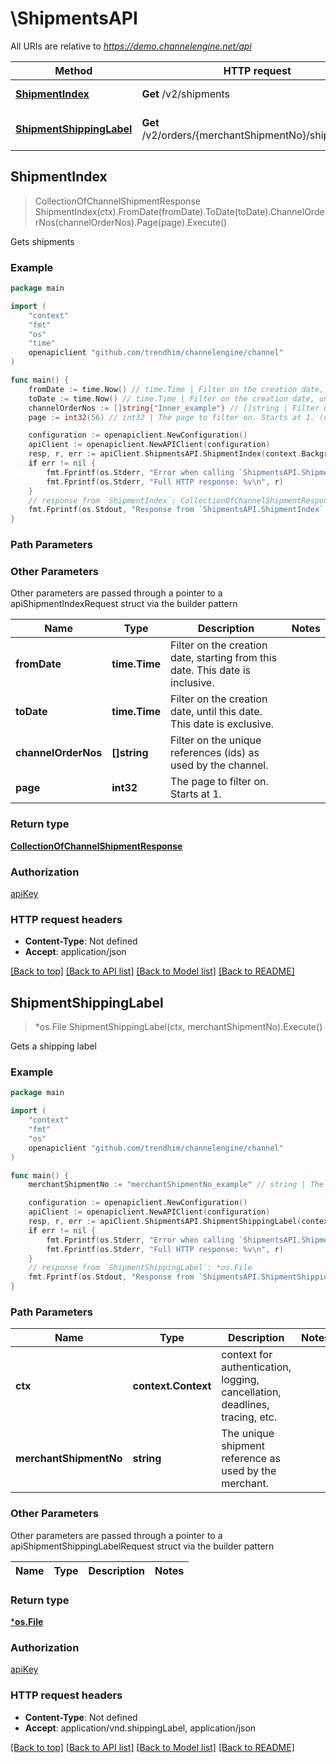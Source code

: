 # \ShipmentsAPI

All URIs are relative to *https://demo.channelengine.net/api*

Method | HTTP request | Description
------------- | ------------- | -------------
[**ShipmentIndex**](ShipmentsAPI.md#ShipmentIndex) | **Get** /v2/shipments | Gets shipments
[**ShipmentShippingLabel**](ShipmentsAPI.md#ShipmentShippingLabel) | **Get** /v2/orders/{merchantShipmentNo}/shippinglabel | Gets a shipping label



## ShipmentIndex

> CollectionOfChannelShipmentResponse ShipmentIndex(ctx).FromDate(fromDate).ToDate(toDate).ChannelOrderNos(channelOrderNos).Page(page).Execute()

Gets shipments



### Example

```go
package main

import (
	"context"
	"fmt"
	"os"
    "time"
	openapiclient "github.com/trendhim/channelengine/channel"
)

func main() {
	fromDate := time.Now() // time.Time | Filter on the creation date, starting from this date. This date is inclusive. (optional)
	toDate := time.Now() // time.Time | Filter on the creation date, until this date. This date is exclusive. (optional)
	channelOrderNos := []string{"Inner_example"} // []string | Filter on the unique references (ids) as used by the channel. (optional)
	page := int32(56) // int32 | The page to filter on. Starts at 1. (optional)

	configuration := openapiclient.NewConfiguration()
	apiClient := openapiclient.NewAPIClient(configuration)
	resp, r, err := apiClient.ShipmentsAPI.ShipmentIndex(context.Background()).FromDate(fromDate).ToDate(toDate).ChannelOrderNos(channelOrderNos).Page(page).Execute()
	if err != nil {
		fmt.Fprintf(os.Stderr, "Error when calling `ShipmentsAPI.ShipmentIndex``: %v\n", err)
		fmt.Fprintf(os.Stderr, "Full HTTP response: %v\n", r)
	}
	// response from `ShipmentIndex`: CollectionOfChannelShipmentResponse
	fmt.Fprintf(os.Stdout, "Response from `ShipmentsAPI.ShipmentIndex`: %v\n", resp)
}
```

### Path Parameters



### Other Parameters

Other parameters are passed through a pointer to a apiShipmentIndexRequest struct via the builder pattern


Name | Type | Description  | Notes
------------- | ------------- | ------------- | -------------
 **fromDate** | **time.Time** | Filter on the creation date, starting from this date. This date is inclusive. | 
 **toDate** | **time.Time** | Filter on the creation date, until this date. This date is exclusive. | 
 **channelOrderNos** | **[]string** | Filter on the unique references (ids) as used by the channel. | 
 **page** | **int32** | The page to filter on. Starts at 1. | 

### Return type

[**CollectionOfChannelShipmentResponse**](CollectionOfChannelShipmentResponse.md)

### Authorization

[apiKey](../README.md#apiKey)

### HTTP request headers

- **Content-Type**: Not defined
- **Accept**: application/json

[[Back to top]](#) [[Back to API list]](../README.md#documentation-for-api-endpoints)
[[Back to Model list]](../README.md#documentation-for-models)
[[Back to README]](../README.md)


## ShipmentShippingLabel

> *os.File ShipmentShippingLabel(ctx, merchantShipmentNo).Execute()

Gets a shipping label



### Example

```go
package main

import (
	"context"
	"fmt"
	"os"
	openapiclient "github.com/trendhim/channelengine/channel"
)

func main() {
	merchantShipmentNo := "merchantShipmentNo_example" // string | The unique shipment reference as used by the merchant.

	configuration := openapiclient.NewConfiguration()
	apiClient := openapiclient.NewAPIClient(configuration)
	resp, r, err := apiClient.ShipmentsAPI.ShipmentShippingLabel(context.Background(), merchantShipmentNo).Execute()
	if err != nil {
		fmt.Fprintf(os.Stderr, "Error when calling `ShipmentsAPI.ShipmentShippingLabel``: %v\n", err)
		fmt.Fprintf(os.Stderr, "Full HTTP response: %v\n", r)
	}
	// response from `ShipmentShippingLabel`: *os.File
	fmt.Fprintf(os.Stdout, "Response from `ShipmentsAPI.ShipmentShippingLabel`: %v\n", resp)
}
```

### Path Parameters


Name | Type | Description  | Notes
------------- | ------------- | ------------- | -------------
**ctx** | **context.Context** | context for authentication, logging, cancellation, deadlines, tracing, etc.
**merchantShipmentNo** | **string** | The unique shipment reference as used by the merchant. | 

### Other Parameters

Other parameters are passed through a pointer to a apiShipmentShippingLabelRequest struct via the builder pattern


Name | Type | Description  | Notes
------------- | ------------- | ------------- | -------------


### Return type

[***os.File**](*os.File.md)

### Authorization

[apiKey](../README.md#apiKey)

### HTTP request headers

- **Content-Type**: Not defined
- **Accept**: application/vnd.shippingLabel, application/json

[[Back to top]](#) [[Back to API list]](../README.md#documentation-for-api-endpoints)
[[Back to Model list]](../README.md#documentation-for-models)
[[Back to README]](../README.md)

